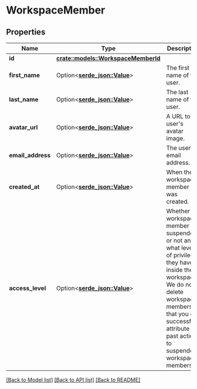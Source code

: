 # WorkspaceMember

## Properties

Name | Type | Description | Notes
------------ | ------------- | ------------- | -------------
**id** | [**crate::models::WorkspaceMemberId**](workspace_member_id.md) |  | 
**first_name** | Option<[**serde_json::Value**](.md)> | The first name of the user. | 
**last_name** | Option<[**serde_json::Value**](.md)> | The last name of the user. | 
**avatar_url** | Option<[**serde_json::Value**](.md)> | A URL to the user's avatar image. | 
**email_address** | Option<[**serde_json::Value**](.md)> | The user's email address. | 
**created_at** | Option<[**serde_json::Value**](.md)> | When the workspace member was created. | 
**access_level** | Option<[**serde_json::Value**](serde_json::Value.md)> | Whether the workspace member is suspended or not and what level of privileges they have inside the workspace. We do not delete workspace members so that you can successfully attribute past actions to suspended workspace members. | 

[[Back to Model list]](../README.md#documentation-for-models) [[Back to API list]](../README.md#documentation-for-api-endpoints) [[Back to README]](../README.md)


